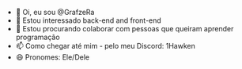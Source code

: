 - 👋 Oi, eu sou @GrafzeRa
- 👀 Estou interessado back-end and front-end
- 💞️ Estou procurando colaborar com pessoas que queiram aprender programação
- 📫 Como chegar até mim - pelo meu Discord: 1Hawken
- 😄 Pronomes: Ele/Dele

  

<!---
GrafzeRa/GrafzeRa is a ✨ special ✨ repository because its `README.md` (this file) appears on your GitHub profile.
You can click the Preview link to take a look at your changes.
--->

